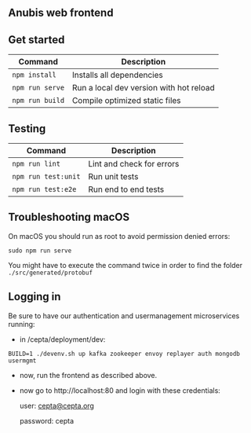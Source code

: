 ## Anubis web frontend

## Get started
|Command | Description
|--------|------------
| `npm install` | Installs all dependencies
| `npm run serve` | Run a local dev version with hot reload
| `npm run build` | Compile optimized static files

## Testing
|Command | Description
|--------|------------
| `npm run lint` | Lint and check for errors
| `npm run test:unit` | Run unit tests
| `npm run test:e2e` | Run end to end tests

## Troubleshooting macOS

On macOS you should run as root to avoid permission denied errors:
```
sudo npm run serve
```
You might have to execute the command twice in order to find the folder `./src/generated/protobuf`

## Logging in

Be sure to have our authentication and usermanagement microservices running:

- in /cepta/deployment/dev:
```
BUILD=1 ./devenv.sh up kafka zookeeper envoy replayer auth mongodb usermgmt 
```

- now, run the frontend as described above.

- now go to http://localhost:80 and login with these credentials:

    user: cepta@cepta.org
    
    password: cepta